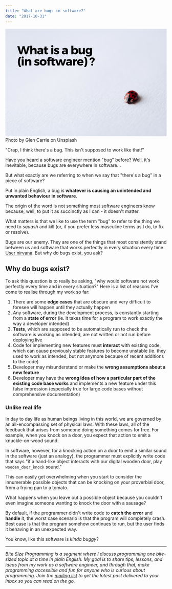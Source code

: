 ```yaml
---
title: "What are bugs in software?"
date: "2017-10-31"
---
```


![bite size programming what is a bug banner](images/BSP-what-is-a-bug-nickang-blog.png) Photo by Glen Carrie on Unsplash

"Crap, I think there's a bug. This isn't supposed to work like that!"

Have you heard a software engineer mention "bug" before? Well, it's inevitable, because bugs are everywhere in software...

But what exactly are we referring to when we say that "there's a bug" in a piece of software?

Put in plain English, a bug is **whatever is causing an unintended and unwanted behaviour in software**.

The origin of the word is not something most software engineers know because, well, to put it as succinctly as I can - it doesn't matter.

What matters is that we like to use the term "bug" to refer to the thing we need to _squash_ and kill (or, if you prefer less masculine terms as I do, to fix or resolve).

Bugs are our enemy. They are one of the things that most consistently stand between us and software that works perfectly in every situation every time. [User nirvana](https://www.nickang.com/bug-free-software/). But why do bugs exist, you ask?

## Why do bugs exist?

To ask this question is to really be asking, "why would software not work perfectly every time and in every situation?" Here is a list of reasons I've come to realise through my work so far:

1. There are some **edge cases** that are obscure and very difficult to foresee will happen until they actually happen
2. Any software, during the development process, is constantly starting from a **state of error** (ie. it takes time for a program to work exactly the way a developer intended)
3. **Tests**, which are supposed to be automatically run to check the software is working as intended, are not written or not run before deploying live
4. Code for implementing new features must **interact** with existing code, which can cause previously stable features to become unstable (ie. they used to work as intended, but not anymore because of recent additions to the code)
5. Developer may misunderstand or make the **wrong assumptions about a new feature**
6. Developer may have the **wrong idea of how a particular part of the existing code base works** and implements a new feature under this false impression (especially true for large code bases without comprehensive documentation)

### Unlike real life

In day to day life as human beings living in this world, we are governed by an all-encompassing set of physical laws. With these laws, all of the feedback that arises from someone doing something comes for free. For example, when you knock on a door, you expect that action to emit a knuckle-on-wood sound.

In software, however, for a knocking action on a door to emit a similar sound in the software (just an analogy), the programmer must explicitly write code that says "if a hand-like object interacts with our digital wooden door, play `wooden_door_knock` sound."

This can easily get overwhelming when you start to consider the innumerable possible objects that can be knocking on your proverbial door, from a frying pan to a tomato.

What happens when you leave out a possible object because you couldn't even imagine someone wanting to knock the door with a sausage?

By default, if the programmer didn't write code to **catch the error** and **handle** it, the worst case scenario is that the program will completely crash. Best case is that the program somehow continues to run, but the user finds it behaving in an unexpected way.

You know, like this software is _kinda buggy_?

* * *

_Bite Size Programming is a segment where I discuss programming one bite-sized topic at a time in plain English. My goal is to share tips, lessons, and ideas from my work as a software engineer, and through that, make programming accessible and fun for anyone who is curious about programming. Join the [mailing list](http://eepurl.com/c7xfID) to get the latest post delivered to your inbox so you can read on the go._
